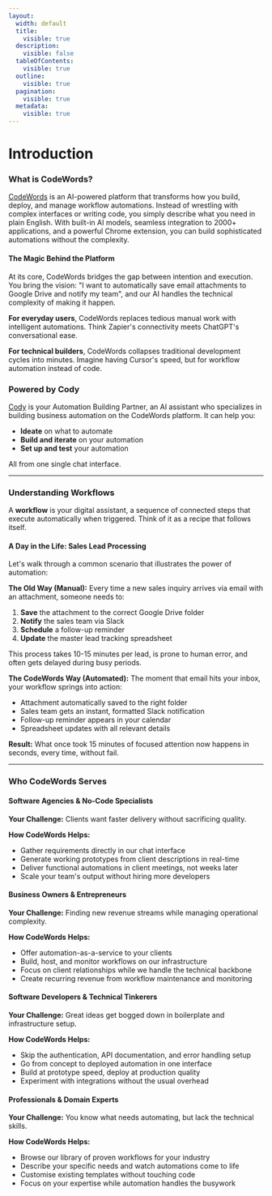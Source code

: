 ```yaml
---
layout:
  width: default
  title:
    visible: true
  description:
    visible: false
  tableOfContents:
    visible: true
  outline:
    visible: true
  pagination:
    visible: true
  metadata:
    visible: true
---
```


# Introduction

### What is CodeWords?

[CodeWords](https://codewords.ai/) is an AI-powered platform that transforms how you build, deploy, and manage workflow automations. Instead of wrestling with complex interfaces or writing code, you simply describe what you need in plain English. With built-in AI models, seamless integration to 2000+ applications, and a powerful Chrome extension, you can build sophisticated automations without the complexity.

#### The Magic Behind the Platform

At its core, CodeWords bridges the gap between intention and execution. You bring the vision: "I want to automatically save email attachments to Google Drive and notify my team", and our AI handles the technical complexity of making it happen.

**For everyday users**, CodeWords replaces tedious manual work with intelligent automations. Think Zapier's connectivity meets ChatGPT's conversational ease.

**For technical builders**, CodeWords collapses traditional development cycles into minutes. Imagine having Cursor's speed, but for workflow automation instead of code.

### Powered by Cody

[Cody](https://codewords.ai/) is your Automation Building Partner, an AI assistant who specializes in building business automation on the CodeWords platform. It can help you:

* **Ideate** on what to automate
* **Build and iterate** on your automation
* **Set up and test** your automation

All from one single chat interface.

***

### Understanding Workflows

A **workflow** is your digital assistant, a sequence of connected steps that execute automatically when triggered. Think of it as a recipe that follows itself.

#### A Day in the Life: Sales Lead Processing

Let's walk through a common scenario that illustrates the power of automation:

**The Old Way (Manual):** Every time a new sales inquiry arrives via email with an attachment, someone needs to:

1. **Save** the attachment to the correct Google Drive folder
2. **Notify** the sales team via Slack
3. **Schedule** a follow-up reminder
4. **Update** the master lead tracking spreadsheet

This process takes 10-15 minutes per lead, is prone to human error, and often gets delayed during busy periods.

**The CodeWords Way (Automated):** The moment that email hits your inbox, your workflow springs into action:

* Attachment automatically saved to the right folder
* Sales team gets an instant, formatted Slack notification
* Follow-up reminder appears in your calendar
* Spreadsheet updates with all relevant details

**Result:** What once took 15 minutes of focused attention now happens in seconds, every time, without fail.

***

### Who CodeWords Serves

#### Software Agencies & No-Code Specialists

**Your Challenge:** Clients want faster delivery without sacrificing quality.

**How CodeWords Helps:**

* Gather requirements directly in our chat interface
* Generate working prototypes from client descriptions in real-time
* Deliver functional automations in client meetings, not weeks later
* Scale your team's output without hiring more developers

#### Business Owners & Entrepreneurs

**Your Challenge:** Finding new revenue streams while managing operational complexity.

**How CodeWords Helps:**

* Offer automation-as-a-service to your clients
* Build, host, and monitor workflows on our infrastructure
* Focus on client relationships while we handle the technical backbone
* Create recurring revenue from workflow maintenance and monitoring

#### Software Developers & Technical Tinkerers

**Your Challenge:** Great ideas get bogged down in boilerplate and infrastructure setup.

**How CodeWords Helps:**

* Skip the authentication, API documentation, and error handling setup
* Go from concept to deployed automation in one interface
* Build at prototype speed, deploy at production quality
* Experiment with integrations without the usual overhead

#### Professionals & Domain Experts

**Your Challenge:** You know what needs automating, but lack the technical skills.

**How CodeWords Helps:**

* Browse our library of proven workflows for your industry
* Describe your specific needs and watch automations come to life
* Customise existing templates without touching code
* Focus on your expertise while automation handles the busywork
